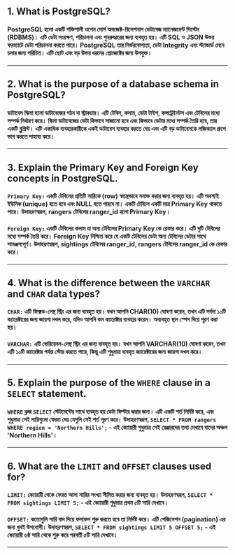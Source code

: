 ## 1. What is PostgreSQL?

#### PostgreSQL হলো একটি শক্তিশালী ওপেন সোর্স অবজেক্ট-রিলেশনাল ডেটাবেজ ম্যানেজমেন্ট সিস্টেম (RDBMS)। এটি ডেটা সংরক্ষণ, পরিচালনা এবং পুনরুদ্ধারের জন্য ব্যবহৃত হয়। এটি SQL ও JSON উভয় ফরম্যাটে ডেটা পরিচালনা করতে পারে। PostgreSQL তার নির্ভরযোগ্যতা, ডেটা Integrity এবং স্ট্যান্ডার্ড মেনে চলার জন্য পরিচিত। এটি ছোট এবং বড় উভয় ধরনের প্রোজেক্টের জন্য উপযুক্ত।

---

## 2. What is the purpose of a database schema in PostgreSQL?

#### ডাটাবেস স্কিমা হলো ডাটাবেজের গঠন বা স্ট্রাকচার। এটি টেবিল, কলাম, ডেটা টাইপ, কন্সট্রেইনটস এবং টেবিলের মধ্যে সম্পর্ক নির্ধারণ করে। স্কিমা ডাটাবেজের ডেটা কিভাবে সাজানো হবে এবং কিভাবে ডেটার মধ্যে সম্পর্ক তৈরি হবে, তার একটি ব্লুপ্রিন্ট। এটি একাধিক ব্যবহারকারীকে একই ডাটাবেস ব্যবহার করতে দেয় এবং এটি বড় ডাটাবেসকে লজিক্যাল গ্রুপে ভাগ করতে সাহায্য করে।

---

## 3. Explain the **Primary Key** and **Foreign Key** concepts in PostgreSQL.

#### `Primary Key:` একটি টেবিলের প্রতিটি সারিকে (row) স্বতন্ত্রভাবে সনাক্ত করার জন্য ব্যবহৃত হয়। এটি অবশ্যই ইউনিক (unique) হতে হবে এবং NULL হতে পারবে না। একটি টেবিলে একটি মাত্র Primary Key থাকতে পারে। উদাহরণস্বরূপ, rangers টেবিলের ranger_id হলো Primary Key।

#### `Foreign Key:` একটি টেবিলের কলাম যা অন্য টেবিলের Primary Key কে রেফার করে। এটি দুটি টেবিলের মধ্যে সম্পর্ক তৈরি করে। Foreign Key নিশ্চিত করে যে একটি টেবিলের ডেটা অন্য টেবিলের ডেটার সাথে সামঞ্জস্যপূর্ণ। উদাহরণস্বরূপ, sightings টেবিলের ranger_id, rangers টেবিলের ranger_id কে রেফার করে।

---

## 4. What is the difference between the `VARCHAR` and `CHAR` data types?

#### `CHAR:` এটি ফিক্সড-লেন্থ স্ট্রিং এর জন্য ব্যবহৃত হয়। যখন আপনি CHAR(10) ঘোষণা করেন, তখন এটি সর্বদা ১০টি ক্যারেক্টারের জন্য জায়গা দখল করে, যদিও আপনি কম ক্যারেক্টার ব্যবহার করেন। অব্যবহৃত স্থান স্পেস দিয়ে পূরণ করা হয়।

#### `VARCHAR:` এটি ভেরিয়েবল-লেন্থ স্ট্রিং এর জন্য ব্যবহৃত হয়। যখন আপনি VARCHAR(10) ঘোষণা করেন, তখন এটি ১০টি ক্যারেক্টার পর্যন্ত স্টোর করতে পারে, কিন্তু এটি শুধুমাত্র ব্যবহৃত ক্যারেক্টারের জন্য জায়গা দখল করে।

---

## 5. Explain the purpose of the `WHERE` clause in a `SELECT` statement.

#### `WHERE` ক্লজ `SELECT` স্টেটমেন্টের সাথে ব্যবহৃত হয় ডেটা ফিল্টার করার জন্য। এটি একটি শর্ত নির্দিষ্ট করে, এবং শুধুমাত্র সেই সারিগুলো ফেরত দেয় যেগুলি সেই শর্ত পূরণ করে। উদাহরণস্বরূপ, `SELECT * FROM rangers WHERE region = 'Northern Hills';` - এই ক্যোয়ারী শুধুমাত্র সেই রেঞ্জারদের তথ্য দেখাবে যাদের অঞ্চল 'Northern Hills'।

---

## 6. What are the `LIMIT` and `OFFSET` clauses used for?

#### `LIMIT:` ক্যোয়ারী থেকে ফেরত আসা সারির সংখ্যা সীমিত করার জন্য ব্যবহৃত হয়। উদাহরণস্বরূপ, `SELECT * FROM sightings LIMIT 5;` - এই ক্যোয়ারী শুধুমাত্র প্রথম ৫টি সারি দেখাবে।

#### `OFFSET:` কতোগুলি সারি বাদ দিয়ে ফলাফল শুরু করতে হবে তা নির্দিষ্ট করে। এটি পেজিনেশন (pagination) এর জন্য খুবই উপযোগী। উদাহরণস্বরূপ, `SELECT * FROM sightings LIMIT 5 OFFSET 5;` - এই ক্যোয়ারী ৬ষ্ঠ সারি থেকে শুরু করে পরবর্তী ৫টি সারি দেখাবে।

---
